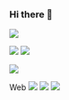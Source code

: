 ### Hi there 👋

<!--
**ChoiBeomJun99/ChoiBeomJun99** is a ✨ _special_ ✨ repository because its `README.md` (this file) appears on your GitHub profile.

Here are some ideas to get you started:

- 🔭 I’m currently working on ...
- 🌱 I’m currently learning ...
- 👯 I’m looking to collaborate on ...
- 🤔 I’m looking for help with ...
- 💬 Ask me about ...
- 📫 How to reach me: ...
- 😄 Pronouns: ...
- ⚡ Fun fact: ...
-->



<img src="https://capsule-render.vercel.app/api?type=waving&color=gradient&height=200&section=header&text=Ubin&fontSize=90" />
<br>


<img src="https://github-readme-stats.vercel.app/api/top-langs/?username=YOOBINNOH&layout=compact">  <img src="https://github-readme-stats.vercel.app/api?username=ChoiBeomJun99&show_icons=true">

<a href="https://www.notion.so/Beom-Jun-Choi-690276e644464bb8918e208576947178"><img src="https://img.shields.io/badge/notion-#000000?style=flat-square&logo=Blogger&logoColor=black"/></a>
<br>

Web
<img src="https://img.shields.io/badge/Python-6666FF?style=flat-square&logo=firebase&logoColor=white"/> <img src="https://img.shields.io/badge/Java-CC3333?style=flat-square&logo=firebase&logoColor=white"/> <img src="https://img.shields.io/badge/Spring-009900?style=flat-square&logo=firebase&logoColor=white"/>
